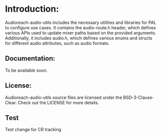# Introduction:

Audioreach-audio-utils includes the necessary utilities and libraries for PAL to configure use cases. It contains the audio-route.h header, which defines various APIs used to update mixer paths based on the provided arguments. Additionally, it includes audio.h, which defines various enums and structs for different audio attributes, such as audio formats.

## Documentation:

To be available soon.

## License:

Audioreach-audio-utils source files are licensed under the BSD-3-Clause-Clear. Check out the LICENSE for more details.

## Test
Test change for CR tracking
